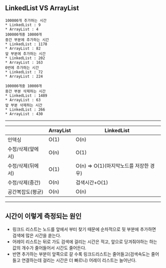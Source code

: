 LinkedList VS ArrayList
-
    100000개 추가하는 시간
    * LinkedList : 9
    * ArrayList : 4
    100000개중 10000개
    중간 부분에 추가하는 시간
    * LinkedList : 1178
    * ArrayList : 82
    앞 부분에 추가하는 시간
    * LinkedList : 202
    * ArrayList : 163
    0번에 추가하는 시간
    * LinkedList : 72
    * ArrayList : 224
    
    100000개중 10000개
    중간 부분 삭제하는 시간
    * LinkedList : 1489
    * ArrayList : 63
    앞 부분 삭제하는 시간
    * LinkedList : 266
    * ArrayList : 430
---
| |ArrayList|LinkedList|
|---|---|---|
|인덱싱|O(1)|O(n)|
|수정/삭제(앞에서)|O(n)|O(1)|
|수정/삭제(뒤에서)|O(1)|O(n) => O(1)(마지막노드를 저장한 경우)|
|수정/삭제(중간)|O(n)|검색시간+O(1)|
|공간복잡도(평균)|O(n)|O(n)|
---

시간이 이렇게 측정되는 원인
-  
* 링크드 리스트는 노드를 앞에서 부터 찾기 때문에 순차적으로 뒷 부분에 추가하면 검색에 많은 시간을 쏟는다.    
* 어레이 리스트는 뒤로 가도 검색에 걸리는 시간은 적고, 앞으로 당겨줘야하는 하는 값의 개수가 줄어들어서 시간도 줄어든다.  
* 반면 추가하는 부분이 앞쪽으로 갈 수록 링크드리스트는 줄어들고(검색속도는 줄어들고 연결하는데 걸리는 시간은 더 빠르니) 어레이 리스트는 늘어난다.